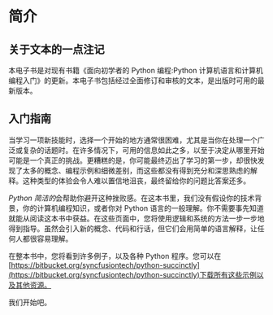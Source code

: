 # 简介

## 关于文本的一点注记

本电子书是对现有书籍《面向初学者的 Python 编程:Python 计算机语言和计算机编程入门》的更新。本电子书包括经过全面修订和审核的文本，是出版时可用的最新版本。

## 入门指南

当学习一项新技能时，选择一个开始的地方通常很困难，尤其是当你在处理一个广泛或复杂的话题时。在许多情况下，可用的信息如此之多，以至于决定从哪里开始可能是一个真正的挑战。更糟糕的是，你可能最终迈出了学习的第一步，却很快发现了太多的概念、编程示例和细微差别，而这些都没有得到充分和深思熟虑的解释。这种类型的体验会令人难以置信地沮丧，最终留给你的问题比答案还多。

*Python 简洁的*会帮助你避开这种挫败感。在这本书里，我们没有假设你的技术背景，你的计算机编程知识，或者你对 Python 语言的一般理解。你不需要事先知道就能从阅读这本书中获益。在这些页面中，您将使用逻辑和系统的方法一步一步地得到指导。虽然会引入新的概念、代码和行话，但它们会用简单的语言解释，让任何人都很容易理解。

在整本书中，您将看到许多例子，以及各种 Python 程序。您可以在[https://bitbucket.org/syncfusiontech/python-succinctly](https://bitbucket.org/syncfusiontech/python-succinctly)下载所有这些示例以及其他资源。

我们开始吧。
